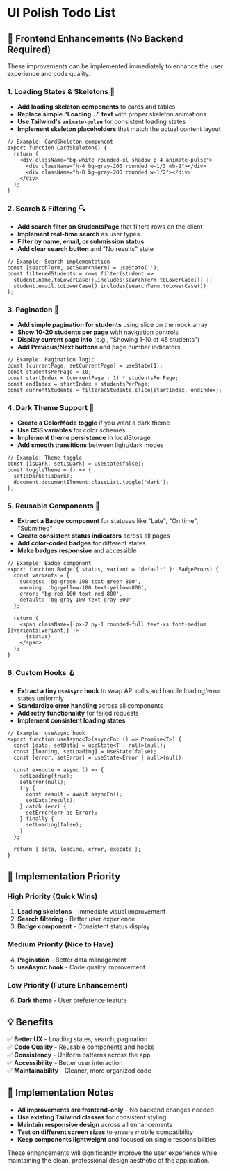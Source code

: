 # UI Polish Todo List

## 🎨 **Frontend Enhancements (No Backend Required)**

These improvements can be implemented immediately to enhance the user experience and code quality.

### **1. Loading States & Skeletons** 🔄
- **Add loading skeleton components** to cards and tables
- **Replace simple "Loading..." text** with proper skeleton animations
- **Use Tailwind's `animate-pulse`** for consistent loading states
- **Implement skeleton placeholders** that match the actual content layout

```tsx
// Example: CardSkeleton component
export function CardSkeleton() {
  return (
    <div className="bg-white rounded-xl shadow p-4 animate-pulse">
      <div className="h-4 bg-gray-200 rounded w-1/3 mb-2"></div>
      <div className="h-8 bg-gray-200 rounded w-1/2"></div>
    </div>
  );
}
```

### **2. Search & Filtering** 🔍
- **Add search filter on StudentsPage** that filters rows on the client
- **Implement real-time search** as user types
- **Filter by name, email, or submission status**
- **Add clear search button** and "No results" state

```tsx
// Example: Search implementation
const [searchTerm, setSearchTerm] = useState('');
const filteredStudents = rows.filter(student => 
  student.name.toLowerCase().includes(searchTerm.toLowerCase()) ||
  student.email.toLowerCase().includes(searchTerm.toLowerCase())
);
```

### **3. Pagination** 📄
- **Add simple pagination for students** using slice on the mock array
- **Show 10-20 students per page** with navigation controls
- **Display current page info** (e.g., "Showing 1-10 of 45 students")
- **Add Previous/Next buttons** and page number indicators

```tsx
// Example: Pagination logic
const [currentPage, setCurrentPage] = useState(1);
const studentsPerPage = 10;
const startIndex = (currentPage - 1) * studentsPerPage;
const endIndex = startIndex + studentsPerPage;
const currentStudents = filteredStudents.slice(startIndex, endIndex);
```

### **4. Dark Theme Support** 🌙
- **Create a ColorMode toggle** if you want a dark theme
- **Use CSS variables** for color schemes
- **Implement theme persistence** in localStorage
- **Add smooth transitions** between light/dark modes

```tsx
// Example: Theme toggle
const [isDark, setIsDark] = useState(false);
const toggleTheme = () => {
  setIsDark(!isDark);
  document.documentElement.classList.toggle('dark');
};
```

### **5. Reusable Components** 🧩
- **Extract a Badge component** for statuses like "Late", "On time", "Submitted"
- **Create consistent status indicators** across all pages
- **Add color-coded badges** for different states
- **Make badges responsive** and accessible

```tsx
// Example: Badge component
export function Badge({ status, variant = 'default' }: BadgeProps) {
  const variants = {
    success: 'bg-green-100 text-green-800',
    warning: 'bg-yellow-100 text-yellow-800',
    error: 'bg-red-100 text-red-800',
    default: 'bg-gray-100 text-gray-800'
  };
  
  return (
    <span className={`px-2 py-1 rounded-full text-xs font-medium ${variants[variant]}`}>
      {status}
    </span>
  );
}
```

### **6. Custom Hooks** 🪝
- **Extract a tiny `useAsync` hook** to wrap API calls and handle loading/error states uniformly
- **Standardize error handling** across all components
- **Add retry functionality** for failed requests
- **Implement consistent loading states**

```tsx
// Example: useAsync hook
export function useAsync<T>(asyncFn: () => Promise<T>) {
  const [data, setData] = useState<T | null>(null);
  const [loading, setLoading] = useState(false);
  const [error, setError] = useState<Error | null>(null);

  const execute = async () => {
    setLoading(true);
    setError(null);
    try {
      const result = await asyncFn();
      setData(result);
    } catch (err) {
      setError(err as Error);
    } finally {
      setLoading(false);
    }
  };

  return { data, loading, error, execute };
}
```

## 🚀 **Implementation Priority**

### **High Priority (Quick Wins)**
1. **Loading skeletons** - Immediate visual improvement
2. **Search filtering** - Better user experience
3. **Badge component** - Consistent status display

### **Medium Priority (Nice to Have)**
4. **Pagination** - Better data management
5. **useAsync hook** - Code quality improvement

### **Low Priority (Future Enhancement)**
6. **Dark theme** - User preference feature

## 💡 **Benefits**

✅ **Better UX** - Loading states, search, pagination  
✅ **Code Quality** - Reusable components and hooks  
✅ **Consistency** - Uniform patterns across the app  
✅ **Accessibility** - Better user interaction  
✅ **Maintainability** - Cleaner, more organized code  

## 🔧 **Implementation Notes**

- **All improvements are frontend-only** - No backend changes needed
- **Use existing Tailwind classes** for consistent styling
- **Maintain responsive design** across all enhancements
- **Test on different screen sizes** to ensure mobile compatibility
- **Keep components lightweight** and focused on single responsibilities

These enhancements will significantly improve the user experience while maintaining the clean, professional design aesthetic of the application. 